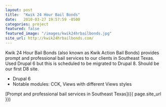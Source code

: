 ```yaml
---
layout: post
title:  "Kwik 24 Hour Bail Bonds"
date:   2010-03-27 19:57:59 -0500
categories: project
featured: false
featured_image: "/images/kwik24hrbailbonds.jpg"
site_url: http://kwik24hrbailbonds.com/
---
```

Kwik 24 Hour Bail Bonds (also known as Kwik Action Bail Bonds) provides prompt and professional bail services to our clients in Southeast Texas. Used Drupal 6 but this is scheduled to be migrated to Drupal 8. Should be our first D8 site.

* Drupal 6
* Notable modules: CCK, Views with different Views styles

[Prompt and professional bail services in Southeast Texas]({{ page.site_url }})
